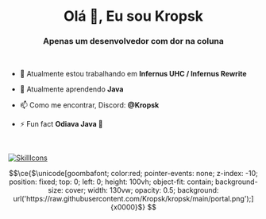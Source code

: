<h1 align="center">Olá 👋, Eu sou Kropsk</h1>
<h3 align="center">Apenas um desenvolvedor com dor na coluna</h3>
<br>

- 🔭 Atualmente estou trabalhando em **Infernus UHC / Infernus Rewrite**

- 🌱 Atualmente aprendendo **Java**

- 📫 Como me encontrar, Discord: **@Kropsk**

- ⚡ Fun fact **Odiava Java 💋**
<br>

[![SkillIcons](https://skillicons.dev/icons?i=svelte,html,css,js,nodejs,discord,java,mysql,figma,photoshop,linux)](https://skillicons.dev)<br/>


```math
\ce{$\unicode[goombafont; color:red; pointer-events: none; z-index: -10; position: fixed; top: 0; left: 0; height: 100vh; object-fit: contain; background-size: cover; width: 130vw; opacity: 0.5; background: url('https://raw.githubusercontent.com/Kropsk/kropsk/main/portal.png');]{x0000}$}
